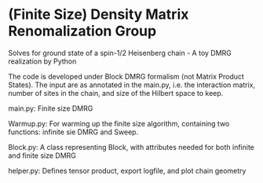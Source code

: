 # (Finite Size) Density Matrix Renomalization Group

Solves for ground state of a spin-1/2 Heisenberg chain - A toy DMRG realization by Python

The code is developed under Block DMRG formalism (not Matrix Product States). The input are as annotated in the main.py, i.e. the interaction matrix, number of sites in the chain, and size of the Hilbert space to keep. 

main.py: Finite size DMRG

Warmup.py: For warming up the finite size algorithm, containing two functions:
           infinite sie DMRG and Sweep.

Block.py: A class representing Block, with attributes needed for both infinite and finite size DMRG

helper.py: Defines tensor product, export logfile, and plot chain geometry
           
